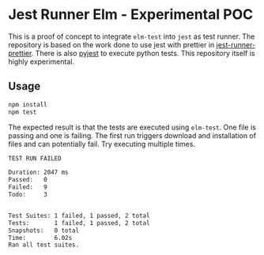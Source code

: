 # Jest Runner Elm - Experimental POC

This is a proof of concept to integrate `elm-test` into `jest` as test runner. The repository is based on the work done to use jest with prettier in [jest-runner-prettier](https://github.com/keplersj/jest-runner-prettier). There is also [pyjest](https://github.com/cpojer/pyjest) to execute python tests. This repository itself is highly experimental.

## Usage

```sh
npm install
npm test
```

The expected result is that the tests are executed using `elm-test`. One file is passing and one is failing.
The first run triggers download and installation of files and can potentially fail. Try executing multiple times.

```sh
TEST RUN FAILED

Duration: 2047 ms
Passed:   0
Failed:   9
Todo:     3


Test Suites: 1 failed, 1 passed, 2 total
Tests:       1 failed, 1 passed, 2 total
Snapshots:   0 total
Time:        6.02s
Ran all test suites.
```
